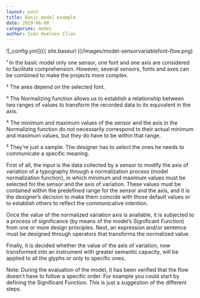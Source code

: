 ```yaml
---
layout: post
title: Basic model example
date: 2019-06-08
categories: model
author: Iván Huelves Illas
---
```

![_config.yml]({{ site.baseurl }}/images/model-sensorvariablefont-flow.png)

¹ In the basic model only one sensor, one font and one axis are considered to facilitate comprehension. However, several sensors, fonts and axes can be combined to make the projects more complex.

² The axes depend on the selected font.

³ The Normalizing function allows us to establish a relationship between two ranges of values to transform the recorded data to its equivalent in the axis.

⁴ The minimum and maximum values of the sensor and the axis in the Normalizing function do not necessarily correspond to their actual minimum and maximum values, but they do have to be within that range.

⁵ They’re just a sample. The designer has to select the ones he needs to communicate a specific meaning.

First of all, the input is the data collected by a sensor to modify the axis of variation of a typography through a normalization process (model normalization function), in which minimum and maximum values must be selected for the sensor and the axis of variation. These values must be contained within the predefined range for the sensor and the axis, and it is the designer’s decision to make them coincide with those default values or to establish others to reflect the communicative intention.

Once the value of the normalized variation axis is available, it is subjected to a process of significance (by means of the model’s Significant Function) from one or more design principles. Next, an expression and/or sentence must be designed through operators that transforms the normalized value.

Finally, it is decided whether the value of the axis of variation, now transformed into an instrument with greater semantic capacity, will be applied to all the glyphs or only to specific ones.

Note: During the evaluation of the model, it has been verified that the flow doesn't have to follow a specific order. For example you could start by defining the Significant Function. This is just a suggestion of the different steps.
